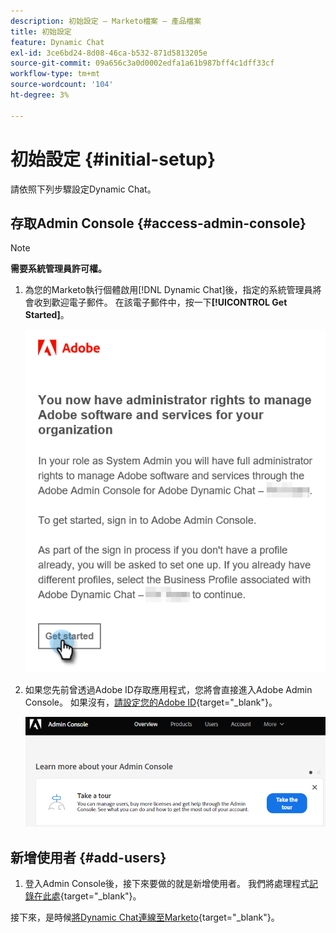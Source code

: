 ```yaml
---
description: 初始設定 — Marketo檔案 — 產品檔案
title: 初始設定
feature: Dynamic Chat
exl-id: 3ce6bd24-8d08-46ca-b532-871d5813205e
source-git-commit: 09a656c3a0d0002edfa1a61b987bff4c1dff33cf
workflow-type: tm+mt
source-wordcount: '104'
ht-degree: 3%

---
```


# 初始設定 {#initial-setup}

請依照下列步驟設定Dynamic Chat。

## 存取Admin Console {#access-admin-console}

>[!NOTE]
>
>**需要系統管理員許可權。**

1. 為您的Marketo執行個體啟用[!DNL Dynamic Chat]後，指定的系統管理員將會收到歡迎電子郵件。 在該電子郵件中，按一下&#x200B;**[!UICONTROL Get Started]**。

   ![](assets/initial-setup-1.png)

1. 如果您先前曾透過Adobe ID存取應用程式，您將會直接進入Adobe Admin Console。 如果沒有，[請設定您的Adobe ID](https://helpx.adobe.com/manage-account/using/create-update-adobe-id.html){target="_blank"}。

   ![](assets/initial-setup-2.png)

## 新增使用者 {#add-users}

1. 登入Admin Console後，接下來要做的就是新增使用者。 我們將處理程式[記錄在此處](/help/marketo/product-docs/demand-generation/dynamic-chat/setup-and-configuration/add-or-remove-chat-users.md#add-a-chat-user){target="_blank"}。

接下來，是時候[將Dynamic Chat連線至Marketo](/help/marketo/product-docs/demand-generation/dynamic-chat/integrations/adobe-marketo-engage.md){target="_blank"}。
